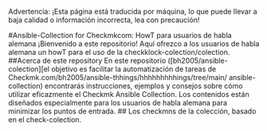 Advertencia: ¡Esta página está traducida por máquina, lo que puede llevar a baja calidad o información incorrecta, lea con precaución!

#Ansible-Collection for Checkmkcom: HowT para usuarios de habla alemana ¡Bienvenido a este repositorio! Aquí ofrezco a los usuarios de habla alemana un howT para el uso de la checkklock-colection/colection. ##Acerca de este repository En este repositorio ([bh2005/ansible-colection][el objetivo es facilitar la automatización de tareas de Checkmk.com/bh2005/ansible-thhings/hhhhhhhhhings/tree/main/ ansible-collection) encontrarás instrucciones, ejemplos y consejos sobre cómo utilizar eficazmente el Checkmk Ansible Collection. Los contenidos están diseñados especialmente para los usuarios de habla alemana para minimizar los puntos de entrada. ## Los checkmns de la colección, basado en el check-colection.